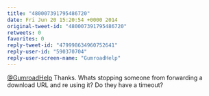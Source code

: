 ```yaml
---
title: "480007391795486720"
date: Fri Jun 20 15:20:54 +0000 2014
original-tweet-id: "480007391795486720"
retweets: 0
favorites: 0
reply-tweet-id: "479998634960752641"
reply-user-id: "590370704"
reply-user-screen-name: "GumroadHelp"
---
```

<a href="https://twitter.com/GumroadHelp">@GumroadHelp</a> Thanks. Whats stopping someone from forwarding a download URL and re using it? Do they have a timeout?
